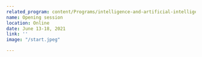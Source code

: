 ```yaml
---
related_program: content/Programs/intelligence-and-artificial-intelligence.md
name: Opening session
location: Online
date: June 13-18, 2021
link: ''
image: "/start.jpeg"

---
```

